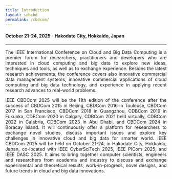```yaml
---
title: Introduction
layout: subcbd
permalink: /cbdcom/
---
```


<div class="row">
<div class="col-md-10 mb-5">

<h4>October 21-24, 2025 - Hakodate City, Hokkaido, Japan</h4>
<hr/>

<p style="text-align:justify">The IEEE International Conference on Cloud and Big Data Computing is a premier forum for researchers, practitioners and developers who are interested in cloud computing and big data to explore new ideas, techniques and tools, as well as to exchange experience. Besides the latest research achievements, the conference covers also innovative commercial data management systems, innovative commercial applications of cloud computing and big data technology, and experience in applying recent research advances to real-world problems.</p>

<p style="text-align:justify">
IEEE CBDCom 2025 will be the 11th edition of the conference after the success of CBDCom 2015 in Beijing, CBDCom 2016 in Toulouse, CBDCom 2017 in San Francisco, CBDCom 2018 in Guangzhou, CDBCom 2019 in Fukuoka, CDBCom 2020 in Calgary, CDBCom 2021 held virtually, CDBCom 2022 in Calabria, CDBCom 2023 in Abu Dhabi, and CBDCom 2024 in Boracay Island. It will continuously offer a platform for researchers to exchange novel studies, discuss important issues and explore key challenges in innovative cloud and big data for smarter world. IEEE CBDCom 2025 will be held on October 21-24, in Hakodate City, Hokkaido, Japan, co-located with IEEE CyberSciTech 2025, IEEE PICom 2025, and IEEE DASC 2025. It aims to bring together computer scientists, engineers and researchers from academia and industry to discuss and exchange experimental and theoretical results, work-in-progress, novel designs, and future trends in cloud and big data innovations.
</p>

</div>
</div>

